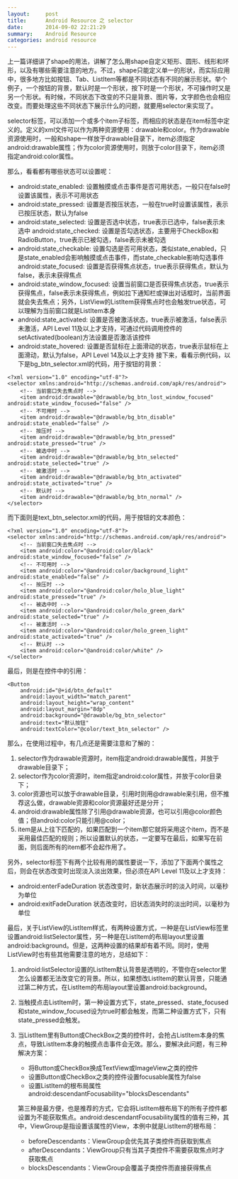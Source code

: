 ```yaml
---
layout:     post
title:      Android Resource 之 selector
date:       2014-09-02 22:21:29
summary:    Android Resource
categories: android resource
---
```


上一篇详细讲了shape的用法，讲解了怎么用shape自定义矩形、圆形、线形和环形，以及有哪些需要注意的地方。不过，shape只能定义单一的形状，而实际应用中，很多地方比如按钮、Tab、ListItem等都是不同状态有不同的展示形状。举个例子，一个按钮的背景，默认时是一个形状，按下时是一个形状，不可操作时又是另一个形状。有时候，不同状态下改变的不只是背景、图片等，文字颜色也会相应改变。而要处理这些不同状态下展示什么的问题，就要用selector来实现了。

selector标签，可以添加一个或多个item子标签，而相应的状态是在item标签中定义的。定义的xml文件可以作为两种资源使用：drawable和color。作为drawable资源使用时，一般和shape一样放于drawable目录下，item必须指定android:drawable属性；作为color资源使用时，则放于color目录下，item必须指定android:color属性。

那么，看看都有哪些状态可以设置呢：

* android:state_enabled: 设置触摸或点击事件是否可用状态，一般只在false时设置该属性，表示不可用状态
* android:state_pressed: 设置是否按压状态，一般在true时设置该属性，表示已按压状态，默认为false
* android:state_selected: 设置是否选中状态，true表示已选中，false表示未选中
android:state_checked: 设置是否勾选状态，主要用于CheckBox和RadioButton，true表示已被勾选，false表示未被勾选
* android:state_checkable: 设置勾选是否可用状态，类似state_enabled，只是state_enabled会影响触摸或点击事件，而state_checkable影响勾选事件
android:state_focused: 设置是否获得焦点状态，true表示获得焦点，默认为false，表示未获得焦点
* android:state_window_focused: 设置当前窗口是否获得焦点状态，true表示获得焦点，false表示未获得焦点，例如拉下通知栏或弹出对话框时，当前界面就会失去焦点；另外，ListView的ListItem获得焦点时也会触发true状态，可以理解为当前窗口就是ListItem本身
* android:state_activated: 设置是否被激活状态，true表示被激活，false表示未激活，API Level 11及以上才支持，可通过代码调用控件的setActivated(boolean)方法设置是否激活该控件
* android:state_hovered: 设置是否鼠标在上面滑动的状态，true表示鼠标在上面滑动，默认为false，API Level 14及以上才支持
接下来，看看示例代码，以下是bg_btn_selector.xml的代码，用于按钮的背景：

```
<?xml version="1.0" encoding="utf-8"?>
<selector xmlns:android="http://schemas.android.com/apk/res/android">
    <!-- 当前窗口失去焦点时 -->
    <item android:drawable="@drawable/bg_btn_lost_window_focused" android:state_window_focused="false" />
    <!-- 不可用时 -->
    <item android:drawable="@drawable/bg_btn_disable" android:state_enabled="false" />
    <!-- 按压时 -->
    <item android:drawable="@drawable/bg_btn_pressed" android:state_pressed="true" />
    <!-- 被选中时 -->
    <item android:drawable="@drawable/bg_btn_selected" android:state_selected="true" />
    <!-- 被激活时 -->
    <item android:drawable="@drawable/bg_btn_activated" android:state_activated="true" />
    <!-- 默认时 -->
    <item android:drawable="@drawable/bg_btn_normal" />
</selector>
```

而下面则是text_btn_selector.xml的代码，用于按钮的文本颜色：

```
<?xml version="1.0" encoding="utf-8"?>
<selector xmlns:android="http://schemas.android.com/apk/res/android">
    <!-- 当前窗口失去焦点时 -->
    <item android:color="@android:color/black" android:state_window_focused="false" />
    <!-- 不可用时 -->
    <item android:color="@android:color/background_light" android:state_enabled="false" />
    <!-- 按压时 -->
    <item android:color="@android:color/holo_blue_light" android:state_pressed="true" />
    <!-- 被选中时 -->
    <item android:color="@android:color/holo_green_dark" android:state_selected="true" />
    <!-- 被激活时 -->
    <item android:color="@android:color/holo_green_light" android:state_activated="true" />
    <!-- 默认时 -->
    <item android:color="@android:color/white" />
</selector>
```

最后，则是在控件中的引用：

```
<Button 
    android:id="@+id/btn_default"
    android:layout_width="match_parent"
    android:layout_height="wrap_content"
    android:layout_margin="8dp"
    android:background="@drawable/bg_btn_selector"
    android:text="默认按钮"
    android:textColor="@color/text_btn_selector" />
```

那么，在使用过程中，有几点还是需要注意和了解的：

1. selector作为drawable资源时，item指定android:drawable属性，并放于drawable目录下；
2. selector作为color资源时，item指定android:color属性，并放于color目录下；
3. color资源也可以放于drawable目录，引用时则用@drawable来引用，但不推荐这么做，drawable资源和color资源最好还是分开；
4. android:drawable属性除了引用@drawable资源，也可以引用@color颜色值；但android:color只能引用@color；
5. item是从上往下匹配的，如果匹配到一个item那它就将采用这个item，而不是采用最佳匹配的规则；所以设置默认的状态，一定要写在最后，如果写在前面，则后面所有的item都不会起作用了。

另外，selector标签下有两个比较有用的属性要说一下，添加了下面两个属性之后，则会在状态改变时出现淡入淡出效果，但必须在API Level 11及以上才支持：

* android:enterFadeDuration 状态改变时，新状态展示时的淡入时间，以毫秒为单位
* android:exitFadeDuration 状态改变时，旧状态消失时的淡出时间，以毫秒为单位

最后，关于ListView的ListItem样式，有两种设置方式，一种是在ListView标签里设置android:listSelector属性，另一种是在ListItem的布局layout里设置android:background。但是，这两种设置的结果却有着不同。同时，使用ListView时也有些其他需要注意的地方，总结如下：

1. android:listSelector设置的ListItem默认背景是透明的，不管你在selector里怎么设置都无法改变它的背景。所以，如果想改ListItem的默认背景，只能通过第二种方式，在ListItem的布局layout里设置android:background。
2. 当触摸点击ListItem时，第一种设置方式下，state_pressed、state_focused和state_window_focused设为true时都会触发，而第二种设置方式下，只有state_pressed会触发。
3. 当ListItem里有Button或CheckBox之类的控件时，会抢占ListItem本身的焦点，导致ListItem本身的触摸点击事件会无效。那么，要解决此问题，有三种解决方案：

	* 将Button或CheckBox换成TextView或ImageView之类的控件
	* 设置Button或CheckBox之类的控件设置focusable属性为false
	* 设置ListItem的根布局属性android:descendantFocusability="blocksDescendants"
		
	第三种是最方便，也是推荐的方式，它会将ListItem根布局下的所有子控件都设置为不能获取焦点。android:descendantFocusability属性的值有三种，其中，ViewGroup是指设置该属性的View，本例中就是ListItem的根布局：

	* beforeDescendants：ViewGroup会优先其子类控件而获取到焦点
	* afterDescendants：ViewGroup只有当其子类控件不需要获取焦点时才获取焦点
	* blocksDescendants：ViewGroup会覆盖子类控件而直接获得焦点